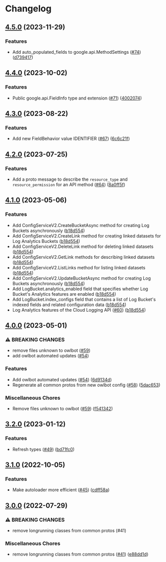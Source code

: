 # Changelog

## [4.5.0](https://github.com/googleapis/common-protos-php/compare/v4.4.0...v4.5.0) (2023-11-29)


### Features

* Add auto_populated_fields to google.api.MethodSettings ([#74](https://github.com/googleapis/common-protos-php/issues/74)) ([d739417](https://github.com/googleapis/common-protos-php/commit/d7394176eb95f0e92af4e93746dba8f515ba9bc2))

## [4.4.0](https://github.com/googleapis/common-protos-php/compare/v4.3.0...v4.4.0) (2023-10-02)


### Features

* Public google.api.FieldInfo type and extension ([#71](https://github.com/googleapis/common-protos-php/issues/71)) ([4002074](https://github.com/googleapis/common-protos-php/commit/40020744c65e7561dec08e1cd2994afcc51ec771))

## [4.3.0](https://github.com/googleapis/common-protos-php/compare/v4.2.0...v4.3.0) (2023-08-22)


### Features

* Add new FieldBehavior value IDENTIFIER ([#67](https://github.com/googleapis/common-protos-php/issues/67)) ([6c6c21f](https://github.com/googleapis/common-protos-php/commit/6c6c21fc4a2f4711aeddad11082ed17acaf4733c))

## [4.2.0](https://github.com/googleapis/common-protos-php/compare/v4.1.0...v4.2.0) (2023-07-25)


### Features

* Add a proto message to describe the `resource_type` and `resource_permission` for an API method ([#64](https://github.com/googleapis/common-protos-php/issues/64)) ([8a0ff5f](https://github.com/googleapis/common-protos-php/commit/8a0ff5f9ffcf3683fc4718e85e97f45a001a1925))

## [4.1.0](https://github.com/googleapis/common-protos-php/compare/v4.0.0...v4.1.0) (2023-05-06)


### Features

* Add ConfigServiceV2.CreateBucketAsync method for creating Log Buckets asynchronously ([b18d554](https://github.com/googleapis/common-protos-php/commit/b18d55421cbe1e55d62b5d149e56be23db8c4286))
* Add ConfigServiceV2.CreateLink method for creating linked datasets for Log Analytics Buckets ([b18d554](https://github.com/googleapis/common-protos-php/commit/b18d55421cbe1e55d62b5d149e56be23db8c4286))
* Add ConfigServiceV2.DeleteLink method for deleting linked datasets ([b18d554](https://github.com/googleapis/common-protos-php/commit/b18d55421cbe1e55d62b5d149e56be23db8c4286))
* Add ConfigServiceV2.GetLink methods for describing linked datasets ([b18d554](https://github.com/googleapis/common-protos-php/commit/b18d55421cbe1e55d62b5d149e56be23db8c4286))
* Add ConfigServiceV2.ListLinks method for listing linked datasets ([b18d554](https://github.com/googleapis/common-protos-php/commit/b18d55421cbe1e55d62b5d149e56be23db8c4286))
* Add ConfigServiceV2.UpdateBucketAsync method for creating Log Buckets asynchronously ([b18d554](https://github.com/googleapis/common-protos-php/commit/b18d55421cbe1e55d62b5d149e56be23db8c4286))
* Add LogBucket.analytics_enabled field that specifies whether Log Bucket's Analytics features are enabled ([b18d554](https://github.com/googleapis/common-protos-php/commit/b18d55421cbe1e55d62b5d149e56be23db8c4286))
* Add LogBucket.index_configs field that contains a list of Log Bucket's indexed fields and related configuration data ([b18d554](https://github.com/googleapis/common-protos-php/commit/b18d55421cbe1e55d62b5d149e56be23db8c4286))
* Log Analytics features of the Cloud Logging API ([#60](https://github.com/googleapis/common-protos-php/issues/60)) ([b18d554](https://github.com/googleapis/common-protos-php/commit/b18d55421cbe1e55d62b5d149e56be23db8c4286))

## [4.0.0](https://github.com/googleapis/common-protos-php/compare/v3.2.0...v4.0.0) (2023-05-01)


### ⚠ BREAKING CHANGES

* remove files unknown to owlbot ([#59](https://github.com/googleapis/common-protos-php/issues/59))
* add owlbot automated updates ([#54](https://github.com/googleapis/common-protos-php/issues/54))

### Features

* Add owlbot automated updates ([#54](https://github.com/googleapis/common-protos-php/issues/54)) ([6d9134d](https://github.com/googleapis/common-protos-php/commit/6d9134d2f927e9c4aa3165e823477e25ef8ff38f))
* Regenerate all common protos from new owlbot config ([#58](https://github.com/googleapis/common-protos-php/issues/58)) ([5dac653](https://github.com/googleapis/common-protos-php/commit/5dac653bdd60c4dbaec45e73e0ec487e5aeac9b1))


### Miscellaneous Chores

* Remove files unknown to owlbot ([#59](https://github.com/googleapis/common-protos-php/issues/59)) ([f541342](https://github.com/googleapis/common-protos-php/commit/f54134263a142e278c56f5e03e5a3d8c6f72aac3))

## [3.2.0](https://github.com/googleapis/common-protos-php/compare/v3.1.0...v3.2.0) (2023-01-12)


### Features

* Refresh types ([#49](https://github.com/googleapis/common-protos-php/issues/49)) ([bd71fc0](https://github.com/googleapis/common-protos-php/commit/bd71fc05cbca1ccd94b71a42c227f0d69c688f07))

## [3.1.0](https://github.com/googleapis/common-protos-php/compare/v3.0.0...v3.1.0) (2022-10-05)


### Features

* Make autoloader more efficient ([#45](https://github.com/googleapis/common-protos-php/issues/45)) ([cdff58a](https://github.com/googleapis/common-protos-php/commit/cdff58a3ff6c42e461f18f14c0bbd8e171456924))

## [3.0.0](https://github.com/googleapis/common-protos-php/compare/2.1.0...v3.0.0) (2022-07-29)


### ⚠ BREAKING CHANGES

* remove longrunning classes from common protos (#41)

### Miscellaneous Chores

* remove longrunning classes from common protos ([#41](https://github.com/googleapis/common-protos-php/issues/41)) ([e88dd1d](https://github.com/googleapis/common-protos-php/commit/e88dd1d5dfef93358dc0bd7f3d62d09bbfd750b6))
